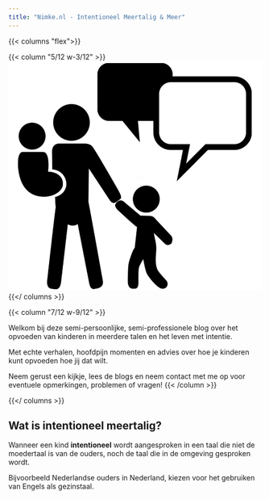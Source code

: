 ```yaml
---
title: "Nimke.nl - Intentioneel Meertalig & Meer"
---
```


{{< columns "flex">}}

{{< column "5/12 w-3/12" >}}
![Logo van Nimke punt nl. Persoon houdt een baby vast terwijl die ook een kind aan de hand vasthoudt. Tekstballonnen staan boven de drie](/images/Nimke_nl_logo_black.webp)
{{</ columns >}}

{{< column "7/12 w-9/12" >}}

Welkom bij deze semi-persoonlijke, semi-professionele blog over het opvoeden van kinderen in meerdere talen en het leven met intentie.

Met echte verhalen, hoofdpijn momenten en advies over hoe je kinderen kunt opvoeden hoe jij dat wilt.

Neem gerust een kijkje, lees de blogs en neem contact met me op voor eventuele opmerkingen, problemen of vragen!
{{< /column >}}

{{</ columns >}}

## Wat is intentioneel meertalig?

Wanneer een kind **intentioneel** wordt aangesproken in een taal die niet de moedertaal is van de ouders, noch de taal die in de omgeving gesproken wordt.

Bijvoorbeeld Nederlandse ouders in Nederland, kiezen voor het gebruiken van Engels als gezinstaal.
